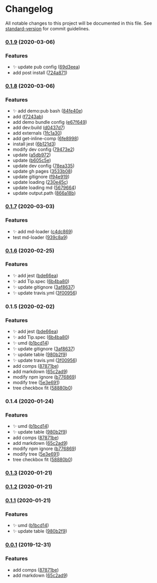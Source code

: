 # Changelog

All notable changes to this project will be documented in this file. See [standard-version](https://github.com/conventional-changelog/standard-version) for commit guidelines.

### [0.1.9](https://github.com/SoldierAb/k-view/compare/v0.1.8...v0.1.9) (2020-03-06)


### Features

* ✨ update pub config ([69d3eea](https://github.com/SoldierAb/k-view/commit/69d3eea6a2789fe09b8af067c70fda80688b5662))
* add post install ([724a871](https://github.com/SoldierAb/k-view/commit/724a871f3644d1a0a5de4985c3ac859f503a5ba5))

### [0.1.8](https://github.com/SoldierAb/k-view/compare/v0.1.7...v0.1.8) (2020-03-06)


### Features

* ✨ add demo:pub bash ([84fe40e](https://github.com/SoldierAb/k-view/commit/84fe40e703a8474c32d6b3d0298eb35fde9b719f))
* add ([f7243ab](https://github.com/SoldierAb/k-view/commit/f7243ab2b0956a7305d9f8255900b9932e724c69))
* add demo bundle config ([e67f649](https://github.com/SoldierAb/k-view/commit/e67f6494b70979a340721416f9d6e47cbac87fb3))
* add dev:build ([d0437d7](https://github.com/SoldierAb/k-view/commit/d0437d79bea4d1eae19b66cff23be61a4ff9bb39))
* add externals ([1fc1a30](https://github.com/SoldierAb/k-view/commit/1fc1a30d002eeb272d27ea8a38120af0f49603b4))
* add get-inline-comp ([6fe8998](https://github.com/SoldierAb/k-view/commit/6fe89988a0d49f873602536a154a6f22698561fc))
* install jest ([6b121d3](https://github.com/SoldierAb/k-view/commit/6b121d30d6ebc39e3ba36ab0f25a7c783043c706))
* modify dev config ([79473e2](https://github.com/SoldierAb/k-view/commit/79473e204aa2a69794a023fd8285ae507aabb789))
* update ([a5db972](https://github.com/SoldierAb/k-view/commit/a5db972e8c5756f59572f370db738ec33480b15a))
* update ([b605c5e](https://github.com/SoldierAb/k-view/commit/b605c5e4f6476107dd5de665e02406446b11f4ac))
* update dev config ([78ea335](https://github.com/SoldierAb/k-view/commit/78ea33530f2b72885db8babb182ce26bf5aceea2))
* update gh pages ([3533b08](https://github.com/SoldierAb/k-view/commit/3533b0814e3d337cf7a5d5acab011fddc7b66572))
* update gitignore ([f94e919](https://github.com/SoldierAb/k-view/commit/f94e919a44b0ae95ef59372a041f8d62ac33c968))
* update loading ([230e45c](https://github.com/SoldierAb/k-view/commit/230e45ccfdc4eebaeba9d1e530a41bb0f4a8d324))
* update loading md ([5679664](https://github.com/SoldierAb/k-view/commit/5679664b58207ef7ccd2771c07c3fb5d0549ca96))
* update output.path ([866a18b](https://github.com/SoldierAb/k-view/commit/866a18b5af2a32213a11b2f5a0308450840b5a77))

### [0.1.7](https://github.com/SoldierAb/k-view/compare/v0.1.6...v0.1.7) (2020-03-03)


### Features

* ✨ add md-loader ([c4dc869](https://github.com/SoldierAb/k-view/commit/c4dc8696edbb082eed0c4b5b906180bddabc6586))
* test md-loader ([939c8a9](https://github.com/SoldierAb/k-view/commit/939c8a9b842daf728ad5381f37565093e10fef1b))

### [0.1.6](https://github.com/SoldierAb/k-view/compare/v0.1.3...v0.1.6) (2020-02-25)


### Features

* ✨ add jest ([bde66ea](https://github.com/SoldierAb/k-view/commit/bde66ea1d8bf3786b2ebfa5b171b464f3ba06b6c))
* ✨ add Tip.spec ([6b4ba80](https://github.com/SoldierAb/k-view/commit/6b4ba80ac02cd8b1a574c806a19b152e30f56ba4))
* ✨ update gitignore ([3af8637](https://github.com/SoldierAb/k-view/commit/3af86374011cfd3c6148fbe487d17387280a79af))
* ✨ update travis.yml ([3f00956](https://github.com/SoldierAb/k-view/commit/3f00956d1e298ce55920946f5bb6ce699a045341))

### 0.1.5 (2020-02-02)


### Features

* ✨ add jest ([bde66ea](https://github.com/SoldierAb/k-view/commit/bde66ea1d8bf3786b2ebfa5b171b464f3ba06b6c))
* ✨ add Tip.spec ([6b4ba80](https://github.com/SoldierAb/k-view/commit/6b4ba80ac02cd8b1a574c806a19b152e30f56ba4))
* ✨ umd ([b1bcd14](https://github.com/SoldierAb/k-view/commit/b1bcd1480e2992387c638321f305d480bfa07f5d))
* ✨ update gitignore ([3af8637](https://github.com/SoldierAb/k-view/commit/3af86374011cfd3c6148fbe487d17387280a79af))
* ✨ update table ([980b2f9](https://github.com/SoldierAb/k-view/commit/980b2f9721551cb9bf2ac057770f57f395724752))
* ✨ update travis.yml ([3f00956](https://github.com/SoldierAb/k-view/commit/3f00956d1e298ce55920946f5bb6ce699a045341))
* add comps ([87871be](https://github.com/SoldierAb/k-view/commit/87871be5b2c371acc68da82fab6a36656bb3b564))
* add markdown ([65c2ad9](https://github.com/SoldierAb/k-view/commit/65c2ad9ac0a40324111ddd5b69c51989b1ce4c13))
* modify npm ignore ([b776869](https://github.com/SoldierAb/k-view/commit/b776869c49f79df83d67e1f726e35d094a45e706))
* modify tree ([5e3e691](https://github.com/SoldierAb/k-view/commit/5e3e691d7e27f371ec79b15ed97931849e492ffe))
* tree checkbox fit ([58880b0](https://github.com/SoldierAb/k-view/commit/58880b038620c08b624e614b485b18904fcc183f))

### 0.1.4 (2020-01-24)


### Features

* ✨ umd ([b1bcd14](https://github.com/SoldierAb/k-view/commit/b1bcd1480e2992387c638321f305d480bfa07f5d))
* ✨ update table ([980b2f9](https://github.com/SoldierAb/k-view/commit/980b2f9721551cb9bf2ac057770f57f395724752))
* add comps ([87871be](https://github.com/SoldierAb/k-view/commit/87871be5b2c371acc68da82fab6a36656bb3b564))
* add markdown ([65c2ad9](https://github.com/SoldierAb/k-view/commit/65c2ad9ac0a40324111ddd5b69c51989b1ce4c13))
* modify npm ignore ([b776869](https://github.com/SoldierAb/k-view/commit/b776869c49f79df83d67e1f726e35d094a45e706))
* modify tree ([5e3e691](https://github.com/SoldierAb/k-view/commit/5e3e691d7e27f371ec79b15ed97931849e492ffe))
* tree checkbox fit ([58880b0](https://github.com/SoldierAb/k-view/commit/58880b038620c08b624e614b485b18904fcc183f))

### [0.1.3](https://github.com/SoldierAb/k-view/compare/v0.1.2...v0.1.3) (2020-01-21)

### [0.1.2](https://github.com/SoldierAb/k-view/compare/v0.1.1...v0.1.2) (2020-01-21)

### [0.1.1](https://github.com/SoldierAb/k-view/compare/v0.0.1...v0.1.1) (2020-01-21)


### Features

* ✨ umd ([b1bcd14](https://github.com/SoldierAb/k-view/commit/b1bcd1480e2992387c638321f305d480bfa07f5d))
* ✨ update table ([980b2f9](https://github.com/SoldierAb/k-view/commit/980b2f9721551cb9bf2ac057770f57f395724752))

### [0.0.1](https://github.com/SoldierAb/k-view/compare/v1.0.5...v0.0.1) (2019-12-31)


### Features

* add comps ([87871be](https://github.com/SoldierAb/k-view/commit/87871be5b2c371acc68da82fab6a36656bb3b564))
* add markdown ([65c2ad9](https://github.com/SoldierAb/k-view/commit/65c2ad9ac0a40324111ddd5b69c51989b1ce4c13))

